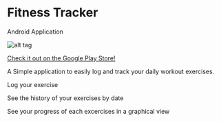 # Fitness Tracker
Android Application

![alt tag](https://github.com/sagardave/Fitness_Tracker/blob/master/res/drawable-xhdpi/icon3.png)

[Check it out on the Google Play Store!](https://play.google.com/store/apps/details?id=com.sagarFitnessApp.test1&hl=en)

A Simple application to easily log and track your daily workout exercises.

Log your exercise

See the history of your exercises by date

See your progress of each excercises in a graphical view
